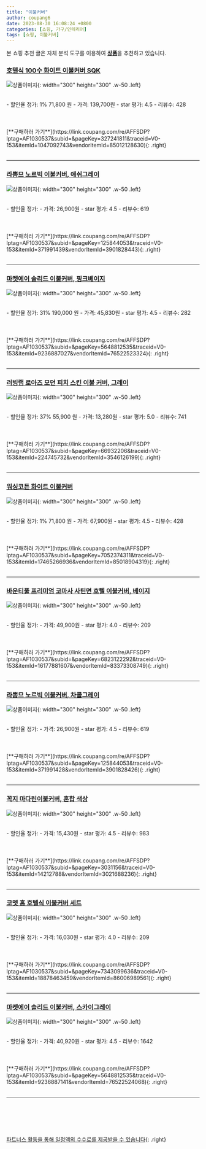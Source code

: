 ```yaml
---
title: "이불커버"
author: coupang6
date: 2023-08-30 16:08:24 +0800
categories: [쇼핑, 가구/인테리어]
tags: [쇼핑, 이불커버]
---
```


본 쇼핑 추천 글은 자체 분석 도구를 이용하여 [**상품**](https://link.coupang.com/a/bao1ui)을 추천하고 있습니다.

### [호텔식 100수 화이트 이불커버 SQK](https://link.coupang.com/re/AFFSDP?lptag=AF1030537&subid=&pageKey=327241811&traceid=V0-153&itemId=1047092743&vendorItemId=85012128630)

![상품이미지](https://thumbnail8.coupangcdn.com/thumbnails/remote/230x230ex/image/vendor_inventory/0954/d4a87a887e11152e3b4b9ffa4d8a849ad53490e79bb0706a2801d1c3d591.jpg){: width="300" height="300" .w-50 .left}


<br>
- 할인율 정가: 1%  71,800   원
- 가격: 139,700원
- star 평가: 4.5
- 리뷰수: 428
<br>
<br>
<br>
<br>
[**구매하러 가기**](https://link.coupang.com/re/AFFSDP?lptag=AF1030537&subid=&pageKey=327241811&traceid=V0-153&itemId=1047092743&vendorItemId=85012128630){: .right}
<br>
<br>

---

### [라뽐므 노르빅 이불커버, 애쉬그레이](https://link.coupang.com/re/AFFSDP?lptag=AF1030537&subid=&pageKey=125844053&traceid=V0-153&itemId=371991439&vendorItemId=3901828443)

![상품이미지](https://thumbnail6.coupangcdn.com/thumbnails/remote/230x230ex/image/retail/images/93159953734482-35af0d59-a6a2-4131-8206-633392fa162d.jpg){: width="300" height="300" .w-50 .left}


<br>
- 할인율 정가: 
- 가격: 26,900원
- star 평가: 4.5
- 리뷰수: 619
<br>
<br>
<br>
<br>
[**구매하러 가기**](https://link.coupang.com/re/AFFSDP?lptag=AF1030537&subid=&pageKey=125844053&traceid=V0-153&itemId=371991439&vendorItemId=3901828443){: .right}
<br>
<br>

---

### [마켓에이 솔리드 이불커버, 핑크베이지](https://link.coupang.com/re/AFFSDP?lptag=AF1030537&subid=&pageKey=5648812535&traceid=V0-153&itemId=9236887027&vendorItemId=76522523324)

![상품이미지](https://thumbnail7.coupangcdn.com/thumbnails/remote/230x230ex/image/rs_quotation_api/coj4uwyx/be5250837e6c4033a299924c3f96aba3.JPG){: width="300" height="300" .w-50 .left}


<br>
- 할인율 정가: 31%  190,000   원
- 가격: 45,830원
- star 평가: 4.5
- 리뷰수: 282
<br>
<br>
<br>
<br>
[**구매하러 가기**](https://link.coupang.com/re/AFFSDP?lptag=AF1030537&subid=&pageKey=5648812535&traceid=V0-153&itemId=9236887027&vendorItemId=76522523324){: .right}
<br>
<br>

---

### [러빙랩 로아즈 모던 피치 스킨 이불 커버, 그레이](https://link.coupang.com/re/AFFSDP?lptag=AF1030537&subid=&pageKey=66932206&traceid=V0-153&itemId=224745732&vendorItemId=3546126199)

![상품이미지](https://thumbnail6.coupangcdn.com/thumbnails/remote/230x230ex/image/retail/images/2018/02/22/19/0/d54aefdc-a2b6-4de2-8d52-98b5b43ee2d9.jpg){: width="300" height="300" .w-50 .left}


<br>
- 할인율 정가: 37%  55,900   원
- 가격: 13,280원
- star 평가: 5.0
- 리뷰수: 741
<br>
<br>
<br>
<br>
[**구매하러 가기**](https://link.coupang.com/re/AFFSDP?lptag=AF1030537&subid=&pageKey=66932206&traceid=V0-153&itemId=224745732&vendorItemId=3546126199){: .right}
<br>
<br>

---

### [워싱코튼 화이트 이불커버](https://link.coupang.com/re/AFFSDP?lptag=AF1030537&subid=&pageKey=7052374311&traceid=V0-153&itemId=17465266936&vendorItemId=85018904319)

![상품이미지](https://thumbnail7.coupangcdn.com/thumbnails/remote/230x230ex/image/vendor_inventory/aa8d/a214d0c4ce9c88216fa68353a9fdc787035100e789bad2ce44b3958aa09e.jpg){: width="300" height="300" .w-50 .left}


<br>
- 할인율 정가: 1%  71,800   원
- 가격: 67,900원
- star 평가: 4.5
- 리뷰수: 428
<br>
<br>
<br>
<br>
[**구매하러 가기**](https://link.coupang.com/re/AFFSDP?lptag=AF1030537&subid=&pageKey=7052374311&traceid=V0-153&itemId=17465266936&vendorItemId=85018904319){: .right}
<br>
<br>

---

### [바운티풀 프리미엄 코마사 사틴면 호텔 이불커버, 베이지](https://link.coupang.com/re/AFFSDP?lptag=AF1030537&subid=&pageKey=6823122292&traceid=V0-153&itemId=16177881607&vendorItemId=83373308749)

![상품이미지](https://thumbnail8.coupangcdn.com/thumbnails/remote/230x230ex/image/vendor_inventory/d8ac/1388a1913b8aeab67c76fdd54b7be216b95cc8f41a1ebd61236e91eef485.jpg){: width="300" height="300" .w-50 .left}


<br>
- 할인율 정가: 
- 가격: 49,900원
- star 평가: 4.0
- 리뷰수: 209
<br>
<br>
<br>
<br>
[**구매하러 가기**](https://link.coupang.com/re/AFFSDP?lptag=AF1030537&subid=&pageKey=6823122292&traceid=V0-153&itemId=16177881607&vendorItemId=83373308749){: .right}
<br>
<br>

---

### [라뽐므 노르빅 이불커버, 차콜그레이](https://link.coupang.com/re/AFFSDP?lptag=AF1030537&subid=&pageKey=125844053&traceid=V0-153&itemId=371991428&vendorItemId=3901828426)

![상품이미지](https://thumbnail10.coupangcdn.com/thumbnails/remote/230x230ex/image/retail/images/93183656040804-c4cdacc9-26ab-42d0-97c8-332eef0965fa.jpg){: width="300" height="300" .w-50 .left}


<br>
- 할인율 정가: 
- 가격: 26,900원
- star 평가: 4.5
- 리뷰수: 619
<br>
<br>
<br>
<br>
[**구매하러 가기**](https://link.coupang.com/re/AFFSDP?lptag=AF1030537&subid=&pageKey=125844053&traceid=V0-153&itemId=371991428&vendorItemId=3901828426){: .right}
<br>
<br>

---

### [꼭지 마다린이불커버, 혼합 색상](https://link.coupang.com/re/AFFSDP?lptag=AF1030537&subid=&pageKey=3031156&traceid=V0-153&itemId=14212788&vendorItemId=3021688236)

![상품이미지](https://thumbnail8.coupangcdn.com/thumbnails/remote/230x230ex/image/retail/images/2016/04/28/11/5/1f9a3fde-07d3-4bc2-b3c7-df0585374640.jpg){: width="300" height="300" .w-50 .left}


<br>
- 할인율 정가: 
- 가격: 15,430원
- star 평가: 4.5
- 리뷰수: 983
<br>
<br>
<br>
<br>
[**구매하러 가기**](https://link.coupang.com/re/AFFSDP?lptag=AF1030537&subid=&pageKey=3031156&traceid=V0-153&itemId=14212788&vendorItemId=3021688236){: .right}
<br>
<br>

---

### [코멧 홈 호텔식 이불커버 세트](https://link.coupang.com/re/AFFSDP?lptag=AF1030537&subid=&pageKey=7343099636&traceid=V0-153&itemId=18878463459&vendorItemId=86006989561)

![상품이미지](https://thumbnail10.coupangcdn.com/thumbnails/remote/230x230ex/image/retail/images/6688040475848575-3ceef1b5-1dc8-4ffd-928f-f3da8b5a8ba0.jpg){: width="300" height="300" .w-50 .left}


<br>
- 할인율 정가: 
- 가격: 16,030원
- star 평가: 4.0
- 리뷰수: 209
<br>
<br>
<br>
<br>
[**구매하러 가기**](https://link.coupang.com/re/AFFSDP?lptag=AF1030537&subid=&pageKey=7343099636&traceid=V0-153&itemId=18878463459&vendorItemId=86006989561){: .right}
<br>
<br>

---

### [마켓에이 솔리드 이불커버, 스카이그레이](https://link.coupang.com/re/AFFSDP?lptag=AF1030537&subid=&pageKey=5648812535&traceid=V0-153&itemId=9236887141&vendorItemId=76522524068)

![상품이미지](https://thumbnail9.coupangcdn.com/thumbnails/remote/230x230ex/image/rs_quotation_api/vnrd1tdo/76983b3d8912478d8040abbe974e161e.JPG){: width="300" height="300" .w-50 .left}


<br>
- 할인율 정가: 
- 가격: 40,920원
- star 평가: 4.5
- 리뷰수: 1642
<br>
<br>
<br>
<br>
[**구매하러 가기**](https://link.coupang.com/re/AFFSDP?lptag=AF1030537&subid=&pageKey=5648812535&traceid=V0-153&itemId=9236887141&vendorItemId=76522524068){: .right}
<br>
<br>

---
<br><br><br><br><br> [파트너스 활동을 통해 일정액의 수수료를 제공받을 수 있습니다](https://link.coupang.com/a/bao1ui){: .right}